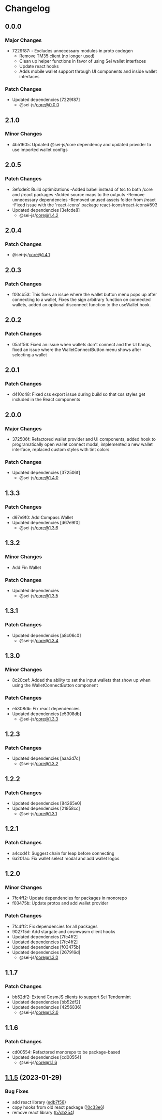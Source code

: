 # Changelog

## 0.0.0

### Major Changes

- 7229f87: - Excludes unnecessary modules in proto codegen
  - Remove TM35 client (no longer used)
  - Clean up helper functions in favor of using Sei wallet interfaces
  - Update react hooks
  - Adds mobile wallet support through UI components and inside wallet interfaces

### Patch Changes

- Updated dependencies [7229f87]
  - @sei-js/core@0.0.0

## 2.1.0

### Minor Changes

- 4b51605: Updated @sei-js/core dependency and updated provider to use imported wallet configs

## 2.0.5

### Patch Changes

- 3efcde8: Build optimizations
  -Added babel instead of tsc to both /core and /react packages
  -Added source maps to the outputs
  -Remove unnecessary dependencies
  -Removed unused assets folder from /react
  -Fixed issue with the 'react-icons' package react-icons/react-icons#593
- Updated dependencies [3efcde8]
  - @sei-js/core@1.4.2

## 2.0.4

### Patch Changes

- @sei-js/core@1.4.1

## 2.0.3

### Patch Changes

- f00cb53: This fixes an issue where the wallet button menu pops up after connecting to a wallet, Fixes the sign arbitrary function on connected wallets, added an optional disconnect function to the useWallet hook.

## 2.0.2

### Patch Changes

- 05a1f56: Fixed an issue when wallets don't connect and the UI hangs, fixed an issue where the WalletConnectButton menu shows after selecting a wallet

## 2.0.1

### Patch Changes

- d410c48: Fixed css export issue during build so that css styles get included in the React components

## 2.0.0

### Major Changes

- 372506f: Refactored wallet provider and UI components, added hook to programatically open wallet connect modal, implemented a new wallet interface, replaced custom styles with tint colors

### Patch Changes

- Updated dependencies [372506f]
  - @sei-js/core@1.4.0

## 1.3.3

### Patch Changes

- d67e9f0: Add Compass Wallet
- Updated dependencies [d67e9f0]
  - @sei-js/core@1.3.6

## 1.3.2

### Minor Changes

- Add Fin Wallet

### Patch Changes

- Updated dependencies
  - @sei-js/core@1.3.5

## 1.3.1

### Patch Changes

- Updated dependencies [a8c06c0]
  - @sei-js/core@1.3.4

## 1.3.0

### Minor Changes

- 8c20cef: Added the ability to set the input wallets that show up when using the WalletConnectButton component

### Patch Changes

- e5308db: Fix react dependencies
- Updated dependencies [e5308db]
  - @sei-js/core@1.3.3

## 1.2.3

### Patch Changes

- Updated dependencies [aaa3d7c]
  - @sei-js/core@1.3.2

## 1.2.2

### Patch Changes

- Updated dependencies [84265e0]
- Updated dependencies [21958cc]
  - @sei-js/core@1.3.1

## 1.2.1

### Patch Changes

- a4ccd41: Suggest chain for leap before connecting
- 6a201ac: Fix wallet select modal and add wallet logos

## 1.2.0

### Minor Changes

- 7fc4ff2: Update dependencies for packages in monorepo
- f03475b: Update protos and add wallet provider

### Patch Changes

- 7fc4ff2: Fix dependencies for all packages
- 902715d: Add stargate and cosmwasm client hooks
- Updated dependencies [7fc4ff2]
- Updated dependencies [7fc4ff2]
- Updated dependencies [f03475b]
- Updated dependencies [267916d]
  - @sei-js/core@1.3.0

## 1.1.7

### Patch Changes

- bb52df2: Extend CosmJS clients to support Sei Tendermint
- Updated dependencies [bb52df2]
- Updated dependencies [4256836]
  - @sei-js/core@1.2.0

## 1.1.6

### Patch Changes

- cd00554: Refactored monorepo to be package-based
- Updated dependencies [cd00554]
  - @sei-js/core@1.1.6

## [1.1.5](https://github.com/sei-protocol/sei-js/compare/v1.1.4...v1.1.5) (2023-01-29)

### Bug Fixes

- add react library ([edb7f58](https://github.com/sei-protocol/sei-js/commit/edb7f58b8901d7df8857a5bb9f611a963d09b99f))
- copy hooks from old react package ([10c33e6](https://github.com/sei-protocol/sei-js/commit/10c33e6e73bcf384d752d27df2f5342cbaadda32))
- remove react library ([b7cb254](https://github.com/sei-protocol/sei-js/commit/b7cb2540101c3afff7bae1b7c62330c9403e8c27))
